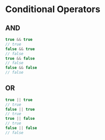# Conditional Operators

## AND
```java
true && true
// true
false && true
// false
true && false
// false
false && false
// false
```

## OR
```java
true || true
// true
false || true
// true
true || false
// true
false || false
// false
```
